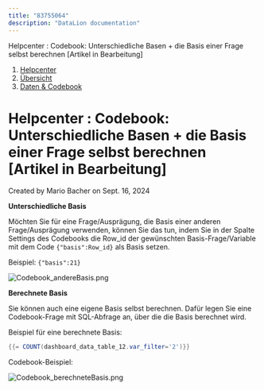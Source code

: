 ```yaml
---
title: "83755064"
description: "DataLion documentation"
---
```


Helpcenter : Codebook: Unterschiedliche Basen + die Basis einer Frage selbst berechnen \[Artikel in Bearbeitung\]  

1.  [Helpcenter](index.html)
2.  [Übersicht](2982609.html)
3.  [Daten & Codebook](3440667.html)

# Helpcenter : Codebook: Unterschiedliche Basen + die Basis einer Frage selbst berechnen \[Artikel in Bearbeitung\]

Created by Mario Bacher on Sept. 16, 2024

**Unterschiedliche Basis**

Möchten Sie für eine Frage/Ausprägung, die Basis einer anderen Frage/Ausprägung verwenden, können Sie das tun, indem Sie in der Spalte Settings des Codebooks die Row_id der gewünschten Basis-Frage/Variable mit dem Code `{"basis":Row_id}` als Basis setzen. 

Beispiel: `{"basis":21}`

![Codebook_andereBasis.png](/img/83722304.png?width=760)

**Berechnete Basis**

Sie können auch eine eigene Basis selbst berechnen. Dafür legen Sie eine Codebook-Frage mit SQL-Abfrage an, über die die Basis berechnet wird. 

Beispiel für eine berechnete Basis:

```java
{{= COUNT(dashboard_data_table_12.var_filter='2')}}
```

Codebook-Beispiel:

![Codebook_berechneteBasis.png](/img/83722311.png?width=760)
